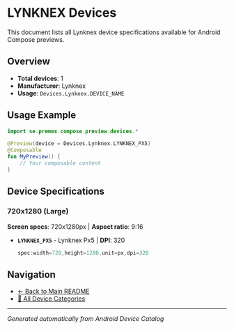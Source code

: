 # LYNKNEX Devices

This document lists all Lynknex device specifications available for Android Compose previews.

## Overview

- **Total devices**: 1
- **Manufacturer**: Lynknex
- **Usage**: `Devices.Lynknex.DEVICE_NAME`

## Usage Example

```kotlin
import se.premex.compose.preview.devices.*

@Preview(device = Devices.Lynknex.LYNKNEX_PX5)
@Composable
fun MyPreview() {
    // Your composable content
}
```

## Device Specifications

### 720x1280 (Large)

**Screen specs**: 720x1280px | **Aspect ratio**: 9:16

- **`LYNKNEX_PX5`** - Lynknex Px5 | **DPI**: 320
  ```kotlin
  spec:width=720,height=1280,unit=px,dpi=320
  ```

## Navigation

- [← Back to Main README](../../README.md)
- [📱 All Device Categories](../README.md)

---
*Generated automatically from Android Device Catalog*
